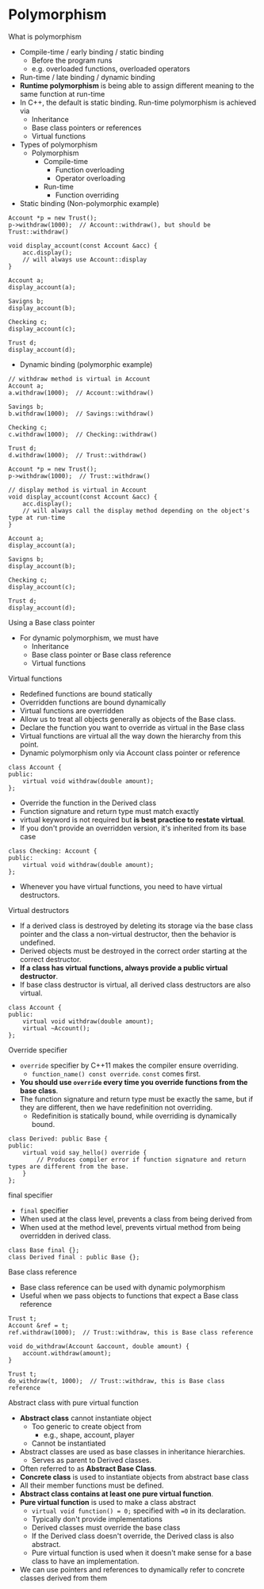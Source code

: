 # Polymorphism

What is polymorphism
- Compile-time / early binding / static binding
  - Before the program runs
  - e.g. overloaded functions, overloaded operators
- Run-time / late binding / dynamic binding
- **Runtime polymorphism** is being able to assign different meaning to the same function at run-time
- In C++, the default is static binding. Run-time polymorphism is achieved via
  - Inheritance
  - Base class pointers or references
  - Virtual functions
- Types of polymorphism
  - Polymorphism
    - Compile-time
      - Function overloading
      - Operator overloading
    - Run-time
      - Function overriding
- Static binding (Non-polymorphic example)
```
Account *p = new Trust();
p->withdraw(1000);  // Account::withdraw(), but should be Trust::withdraw()

void display_account(const Account &acc) {
    acc.display();
    // will always use Account::display
}

Account a;
display_account(a);

Savigns b;
display_account(b);

Checking c;
display_account(c);

Trust d;
display_account(d);
```
- Dynamic binding (polymorphic example)
```
// withdraw method is virtual in Account
Account a;
a.withdraw(1000);  // Account::withdraw()

Savings b;
b.withdraw(1000);  // Savings::withdraw()

Checking c;
c.withdraw(1000);  // Checking::withdraw()

Trust d;
d.withdraw(1000);  // Trust::withdraw()

Account *p = new Trust();
p->withdraw(1000);  // Trust::withdraw()

// display method is virtual in Account
void display_account(const Account &acc) {
    acc.display();
    // will always call the display method depending on the object's type at run-time
}

Account a;
display_account(a);

Savigns b;
display_account(b);

Checking c;
display_account(c);

Trust d;
display_account(d);
```

Using a Base class pointer
- For dynamic polymorphism, we must have
  - Inheritance
  - Base class pointer or Base class reference
  - Virtual functions

Virtual functions
- Redefined functions are bound statically
- Overridden functions are bound dynamically
- Virtual functions are overridden
- Allow us to treat all objects generally as objects of the Base class.
- Declare the function you want to override as virtual in the Base class
- Virtual functions are virtual all the way down the hierarchy from this point.
- Dynamic polymorphism only via Account class pointer or reference
```
class Account {
public:
    virtual void withdraw(double amount);
};
```
- Override the function in the Derived class
- Function signature and return type must match exactly
- virtual keyword is not required but **is best practice to restate virtual**.
- If you don't provide an overridden version, it's inherited from its base case
```
class Checking: Account {
public:
    virtual void withdraw(double amount);
};
```
- Whenever you have virtual functions, you need to have virtual destructors.

Virtual destructors
- If a derived class is destroyed by deleting its storage via the base class pointer and the class a non-virtual destructor, then the behavior is undefined.
- Derived objects must be destroyed in the correct order starting at the correct destructor.
- **If a class has virtual functions, always provide a public virtual destructor**.
- If base class destructor is virtual, all derived class destructors are also virtual.
```
class Account {
public:
    virtual void withdraw(double amount);
    virtual ~Account();
};
```

Override specifier
- `override` specifier by C++11 makes the compiler ensure overriding.
  - `function_name() const override`. `const` comes first.
- **You should use `override` every time you override functions from the base class**.
- The function signature and return type must be exactly the same, but if they are different, then we have redefinition not overriding.
  - Redefinition is statically bound, while overriding is dynamically bound.
```
class Derived: public Base {
public:
    virtual void say_hello() override {
        // Produces compiler error if function signature and return types are different from the base.
    }
};
```

final specifier
- `final` specifier
- When used at the class level, prevents a class from being derived from
- When used at the method level, prevents virtual method from being overridden in derived class.
```
class Base final {};
class Derived final : public Base {};
```

Base class reference
- Base class reference can be used with dynamic polymorphism
- Useful when we pass objects to functions that expect a Base class reference
```
Trust t;
Account &ref = t;
ref.withdraw(1000);  // Trust::withdraw, this is Base class reference

void do_withdraw(Account &account, double amount) {
    account.withdraw(amount);
}

Trust t;
do_withdraw(t, 1000);  // Trust::withdraw, this is Base class reference
```

Abstract class with pure virtual function
- **Abstract class** cannot instantiate object
  - Too generic to create object from
    - e.g., shape, account, player
  - Cannot be instantiated
- Abstract classes are used as base classes in inheritance hierarchies.
  - Serves as parent to Derived classes.
- Often referred to as **Abstract Base Class**.
- **Concrete class** is used to instantiate objects from abstract base class
- All their member functions must be defined.
- **Abstract class contains at least one pure virtual function**.
- **Pure virtual function** is used to make a class abstract
  - `virtual void function() = 0;` specified with `=0` in its declaration.
  - Typically don't provide implementations
  - Derived classes must override the base class
  - If the Derived class doesn't override, the Derived class is also abstract.
  - Pure virtual function is used when it doesn't make sense for a base class to have an implementation.
- We can use pointers and references to dynamically refer to concrete classes derived from them




